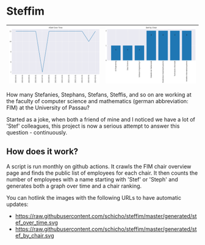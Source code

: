 # Steffim


| ![Stef over time](https://raw.githubusercontent.com/schicho/steffim/master/generated/stef_over_time.svg) | ![Chair ranking](https://raw.githubusercontent.com/schicho/steffim/master/generated/stef_by_chair.svg) |
|---|---|

How many Stefanies, Stephans, Stefans, Steffis, and so on are working at the faculty of computer science and mathematics (german abbreviation: FIM) at the University of Passau?

Started as a joke, when both a friend of mine and I noticed we have a lot of 'Stef' colleagues, this project is now a serious attempt to answer this question - continuously.

## How does it work?

A script is run monthly on github actions.
It crawls the FIM chair overview page and finds the public list of employees for each chair.
It then counts the number of employees with a name starting with 'Stef' or 'Steph' and generates both a graph over time and a chair ranking.

You can hotlink the images with the following URLs to have automatic updates:

* https://raw.githubusercontent.com/schicho/steffim/master/generated/stef_over_time.svg
* https://raw.githubusercontent.com/schicho/steffim/master/generated/stef_by_chair.svg

